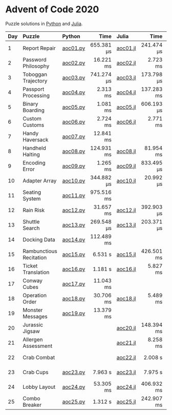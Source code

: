# Advent of Code 2020

Puzzle solutions in [Python](https://www.python.org/) and [Julia](https://julialang.org/).

| Day  | Puzzle                  | Python                                          |       Time | Julia                                           |       Time |     Memory |
| :--- | :---------------------- | :---------------------------------------------- | ---------: | :---------------------------------------------- | ---------: | ---------: |
| 1    | Report Repair           | [aoc01.py](01_report_repair/aoc01.py)           | 655.381 μs | [aoc01.jl](01_report_repair/aoc01.jl)           | 241.474 μs | 303.22 KiB |
| 2    | Password Philosophy     | [aoc02.py](02_password_philosophy/aoc02.py)     |  16.221 ms | [aoc02.jl](02_password_philosophy/aoc02.jl)     |   2.723 ms |   2.93 MiB |
| 3    | Toboggan Trajectory     | [aoc03.py](03_toboggan_trajectory/aoc03.py)     | 741.274 μs | [aoc03.jl](03_toboggan_trajectory/aoc03.jl)     | 173.798 μs | 185.33 KiB |
| 4    | Passport Processing     | [aoc04.py](04_passport_processing/aoc04.py)     |   2.313 ms | [aoc04.jl](04_passport_processing/aoc04.jl)     | 137.283 ms |   6.76 MiB |
| 5    | Binary Boarding         | [aoc05.py](05_binary_boarding/aoc05.py)         |   1.081 ms | [aoc05.jl](05_binary_boarding/aoc05.jl)         | 606.193 μs | 263.36 KiB |
| 6    | Custom Customs          | [aoc06.py](06_custom_customs/aoc06.py)          |   2.724 ms | [aoc06.jl](06_custom_customs/aoc06.jl)          |   2.771 ms |   3.82 MiB |
| 7    | Handy Haversack         | [aoc07.py](07_handy_haversack/aoc07.py)         |  12.841 ms |                                                 |            |            |
| 8    | Handheld Halting        | [aoc08.py](08_handheld_halting/aoc08.py)        | 124.931 ms | [aoc08.jl](08_handheld_halting/aoc08.jl)        |  81.954 ms |  22.14 MiB |
| 9    | Encoding Error          | [aoc09.py](09_encoding_error/aoc09.py)          |   1.265 ms | [aoc09.jl](09_encoding_error/aoc09.jl)          | 833.495 μs |   1.83 MiB |
| 10   | Adapter Array           | [aoc10.py](10_adapter_array/aoc10.py)           | 344.882 μs | [aoc10.jl](10_adapter_array/aoc10.jl)           |  20.992 μs |  24.44 KiB |
| 11   | Seating System          | [aoc11.py](11_seating_system/aoc11.py)          | 975.516 ms |                                                 |            |            |
| 12   | Rain Risk               | [aoc12.py](12_rain_risk/aoc12.py)               |  31.657 ms | [aoc12.jl](12_rain_risk/aoc12.jl)               | 392.903 μs | 443.28 KiB |
| 13   | Shuttle Search          | [aoc13.py](13_shuttle_search/aoc13.py)          | 269.548 μs | [aoc13.jl](13_shuttle_search/aoc13.jl)          | 203.371 μs | 170.13 KiB |
| 14   | Docking Data            | [aoc14.py](14_docking_data/aoc14.py)            | 112.489 ms |                                                 |            |            |
| 15   | Rambunctious Recitation | [aoc15.py](15_rambunctious_recitation/aoc15.py) |    6.531 s | [aoc15.jl](15_rambunctious_recitation/aoc15.jl) | 426.501 ms | 114.45 MiB |
| 16   | Ticket Translation      | [aoc16.py](16_ticket_translation/aoc16.py)      |    1.181 s | [aoc16.jl](16_ticket_translation/aoc16.jl)      |   5.827 ms |   8.96 MiB |
| 17   | Conway Cubes            | [aoc17.py](17_conway_cubes/aoc17.py)            |  11.043 ms |                                                 |            |            |
| 18   | Operation Order         | [aoc18.py](18_operation_order/aoc18.py)         |  30.706 ms | [aoc18.jl](18_operation_order/aoc18.jl)         |   5.489 ms |   8.02 MiB |
| 19   | Monster Messages        | [aoc19.py](19_monster_messages/aoc19.py)        |  13.379 ms |                                                 |            |            |
| 20   | Jurassic Jigsaw         |                                                 |            | [aoc20.jl](20_jurassic_jigsaw/aoc20.jl)         | 148.394 ms | 125.52 MiB |
| 21   | Allergen Assessment     |                                                 |            | [aoc21.jl](21_allergen_assessment/aoc21.jl)     |   8.258 ms |  10.10 MiB |
| 22   | Crab Combat             |                                                 |            | [aoc22.jl](22_crab_combat/aoc22.jl)             |    2.008 s | 972.04 MiB |
| 23   | Crab Cups               | [aoc23.py](23_crab_cups/aoc23.py)               |    7.963 s | [aoc23.jl](23_crab_cups/aoc23.jl)               |    7.975 s |   6.79 GiB |
| 24   | Lobby Layout            | [aoc24.py](24_lobby_layout/aoc24.py)            |  53.305 ms | [aoc24.jl](24_lobby_layout/aoc24.jl)            | 406.932 ms | 238.16 MiB |
| 25   | Combo Breaker           | [aoc25.py](25_combo_breaker/aoc25.py)           |    1.312 s | [aoc25.jl](25_combo_breaker/aoc25.jl)           | 242.907 ms | 562.15 MiB |
